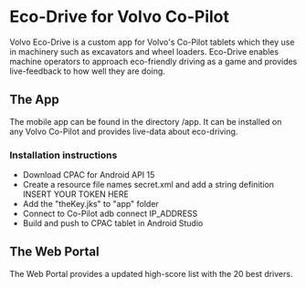 # Eco-Drive for Volvo Co-Pilot
Volvo Eco-Drive is a custom app for Volvo's Co-Pilot tablets which they use in machinery such as excavators and wheel loaders. Eco-Drive enables machine operators to approach eco-friendly driving as a game and provides live-feedback to how well they are doing.

## The App
The mobile app can be found in the directory /app. It can be installed on any Volvo Co-Pilot and provides live-data about eco-driving.

### Installation instructions
- Download CPAC for Android API 15
- Create a resource file names secret.xml and add a string definition <string name="token">INSERT YOUR TOKEN HERE</string>
- Add the "theKey.jks" to "app" folder
- Connect to Co-Pilot adb connect IP_ADDRESS
- Build and push to CPAC tablet in Android Studio

## The Web Portal
The Web Portal provides a updated high-score list with the 20 best drivers.

